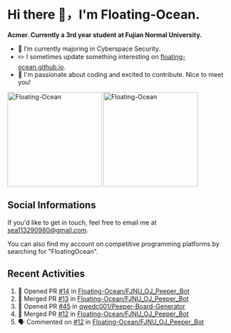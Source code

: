 # Hi there 👋，I'm Floating-Ocean.

**Acmer. Currently a 3rd year student at Fujian Normal University.**

- 🔭 I’m currently majoring in Cyberspace Security.
- ✏️ I sometimes update something interesting on [floating-ocean.github.io](https://floating-ocean.github.io/).
- 👯 I'm passionate about coding and excited to contribute. Nice to meet you!

<p><img align="left" height="212" src="https://readme-stats-eta-flame.vercel.app/api/top-langs?username=Floating-Ocean&show_icons=true&locale=en&layout=donut&&hide=html&border_radius=16" alt="Floating-Ocean" /></p>

<p><img align="center" height="212" src="https://readme-stats-eta-flame.vercel.app/api?username=Floating-Ocean&show_icons=true&locale=en&exclude_repo=Floating-Ocean.github.io&border_radius=16&rank_icon=github&show=reviews" alt="Floating-Ocean" /></p>

## Social Informations

If you'd like to get in touch, feel free to email me at [sea113290980@gmail.com](mailto:sea113290980@gmail.com).

You can also find my account on competitive programming platforms by searching for "FloatingOcean".

## Recent Activities
<!--START_SECTION:activity-->
1. 💪 Opened PR [#14](https://github.com/Floating-Ocean/FJNU_OJ_Peeper_Bot/pull/14) in [Floating-Ocean/FJNU_OJ_Peeper_Bot](https://github.com/Floating-Ocean/FJNU_OJ_Peeper_Bot)
2. 🎉 Merged PR [#13](https://github.com/Floating-Ocean/FJNU_OJ_Peeper_Bot/pull/13) in [Floating-Ocean/FJNU_OJ_Peeper_Bot](https://github.com/Floating-Ocean/FJNU_OJ_Peeper_Bot)
3. 💪 Opened PR [#45](https://github.com/qwedc001/Peeper-Board-Generator/pull/45) in [qwedc001/Peeper-Board-Generator](https://github.com/qwedc001/Peeper-Board-Generator)
4. 🎉 Merged PR [#12](https://github.com/Floating-Ocean/FJNU_OJ_Peeper_Bot/pull/12) in [Floating-Ocean/FJNU_OJ_Peeper_Bot](https://github.com/Floating-Ocean/FJNU_OJ_Peeper_Bot)
5. 🗣 Commented on [#12](https://github.com/Floating-Ocean/FJNU_OJ_Peeper_Bot/pull/12#issuecomment-2764402562) in [Floating-Ocean/FJNU_OJ_Peeper_Bot](https://github.com/Floating-Ocean/FJNU_OJ_Peeper_Bot)
<!--END_SECTION:activity-->


